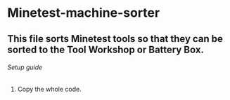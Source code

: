 # Minetest-machine-sorter
## This file sorts Minetest tools so that they can be sorted to the Tool Workshop or Battery Box.

###### Setup guide
1. Copy the whole code.
